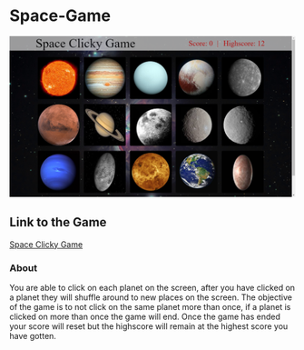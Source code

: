 # Space-Game

<img src="https://github.com/Ic3man85/Space-Game/raw/master/public/images/screenshot.png">

## Link to the Game

<a target="_blank" href="https://shrouded-shore-95137.herokuapp.com/">Space Clicky Game</a>

### About

<p>You are able to click on each planet on the screen, after you have clicked on a planet they will shuffle around to new places on the screen. The objective of the game is to not click on the same planet more than once, if a planet is clicked on more than once the game will end. Once the game has ended your score will reset but the highscore will remain at the highest score you have gotten.
</p>


